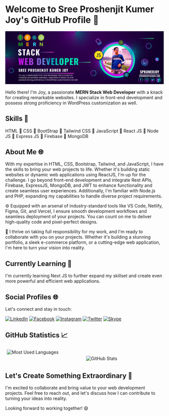 # Welcome to Sree Proshenjit Kumer Joy's GitHub Profile 👋

![Sree Proshenjit Kumer Joy](https://raw.githubusercontent.com/spkumerjoy/spkumerjoy/main/github-banner.jpg)

Hello there! I'm Joy, a passionate **MERN Stack Web Developer** with a knack for creating remarkable websites. I specialize in front-end development and possess strong proficiency in WordPress customization as well.

## Skills 🚀

HTML 🔹 CSS 🔹 BootStrap 🔹 Tailwind CSS 🔹 JavaScript 🔹 React JS 🔹 Node JS 🔹 Express JS 🔹 Firebase 🔹 MongoDB

## About Me 🌐

With my expertise in HTML, CSS, Bootstrap, Tailwind, and JavaScript, I have the skills to bring your web projects to life. Whether it's building static websites or dynamic web applications using ReactJS, I'm up for the challenge. I go beyond front-end development and integrate Rest APIs, Firebase, ExpressJS, MongoDB, and JWT to enhance functionality and create seamless user experiences. Additionally, I'm familiar with Node.js and PHP, expanding my capabilities to handle diverse project requirements.

⚙️ Equipped with an arsenal of industry-standard tools like VS Code, Netlify, Figma, Git, and Vercel, I ensure smooth development workflows and seamless deployment of your projects. You can count on me to deliver high-quality code and pixel-perfect designs.

🤝 I thrive on taking full responsibility for my work, and I'm ready to collaborate with you on your projects. Whether it's building a stunning portfolio, a sleek e-commerce platform, or a cutting-edge web application, I'm here to turn your vision into reality.

## Currently Learning 🌱

I'm currently learning Next JS to further expand my skillset and create even more powerful and efficient web applications.

## Social Profiles 🌐

Let's connect and stay in touch:

[![LinkedIn](https://img.shields.io/badge/LinkedIn-spkumerjoy-blue?logo=linkedin&style=for-the-badge&logoColor=white)](https://www.linkedin.com/in/spkumerjoy)
[![Facebook](https://img.shields.io/badge/Facebook-spkumerjoy-blue?logo=facebook&style=for-the-badge&logoColor=white)](https://www.facebook.com/spkumerjoy)
[![Instagram](https://img.shields.io/badge/Instagram-spkumerjoy-pink?logo=instagram&style=for-the-badge&logoColor=white)](https://www.instagram.com/spkumerjoy)
[![Twitter](https://img.shields.io/badge/Twitter-spkumerjoy-blue?logo=twitter&style=for-the-badge&logoColor=white)](https://twitter.com/spkumerjoy)
[![Skype](https://img.shields.io/badge/Skype-joy.sky10-lightblue?logo=skype&style=for-the-badge&logoColor=white)](skype:joy.sky10)

## GitHub Statistics 📈

<div style="display: flex;">
  <div style="flex: 50%; padding: 5px;">
    <img src="https://github-readme-stats.vercel.app/api/top-langs/?username=spkumerjoy&layout=compact&hide=html&langs_count=6&card_width=300" alt="Most Used Languages" align="center" />
  </div>
  <div style="flex: 50%; padding: 5px; margin-top: 20px">
    <img src="https://github-readme-stats.vercel.app/api?username=spkumerjoy&show_icons=true&count_private=true&hide=prs,issues&theme=radical" alt="GitHub Stats" align="center" />
  </div>
</div>

## Let's Create Something Extraordinary 💼

I'm excited to collaborate and bring value to your web development projects. Feel free to reach out, and let's discuss how I can contribute to turning your ideas into reality.

Looking forward to working together! 😄
